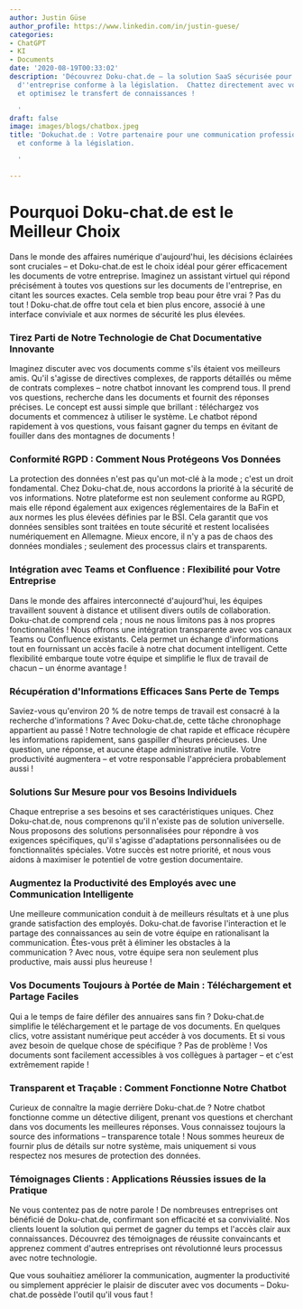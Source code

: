 ```yaml
---
author: Justin Güse
author_profile: https://www.linkedin.com/in/justin-guese/
categories:
- ChatGPT
- KI
- Documents
date: '2020-08-19T00:33:02'
description: 'Découvrez Doku-chat.de – la solution SaaS sécurisée pour une communication
  d''entreprise conforme à la législation.  Chattez directement avec vos documents
  et optimisez le transfert de connaissances !

  '
draft: false
image: images/blogs/chatbox.jpeg
title: 'Dokuchat.de : Votre partenaire pour une communication professionnelle sécurisée
  et conforme à la législation.

  '

---
```

# Pourquoi Doku-chat.de est le Meilleur Choix

Dans le monde des affaires numérique d'aujourd'hui, les décisions éclairées sont cruciales – et Doku-chat.de est le choix idéal pour gérer efficacement les documents de votre entreprise. Imaginez un assistant virtuel qui répond précisément à toutes vos questions sur les documents de l'entreprise, en citant les sources exactes.  Cela semble trop beau pour être vrai ? Pas du tout ! Doku-chat.de offre tout cela et bien plus encore, associé à une interface conviviale et aux normes de sécurité les plus élevées.

### Tirez Parti de Notre Technologie de Chat Documentative Innovante

Imaginez discuter avec vos documents comme s'ils étaient vos meilleurs amis. Qu'il s'agisse de directives complexes, de rapports détaillés ou même de contrats complexes – notre chatbot innovant les comprend tous. Il prend vos questions, recherche dans les documents et fournit des réponses précises. Le concept est aussi simple que brillant : téléchargez vos documents et commencez à utiliser le système.  Le chatbot répond rapidement à vos questions, vous faisant gagner du temps en évitant de fouiller dans des montagnes de documents !

### Conformité RGPD : Comment Nous Protégeons Vos Données

La protection des données n'est pas qu'un mot-clé à la mode ; c'est un droit fondamental. Chez Doku-chat.de, nous accordons la priorité à la sécurité de vos informations. Notre plateforme est non seulement conforme au RGPD, mais elle répond également aux exigences réglementaires de la BaFin et aux normes les plus élevées définies par le BSI. Cela garantit que vos données sensibles sont traitées en toute sécurité et restent localisées numériquement en Allemagne. Mieux encore, il n'y a pas de chaos des données mondiales ; seulement des processus clairs et transparents.

### Intégration avec Teams et Confluence : Flexibilité pour Votre Entreprise

Dans le monde des affaires interconnecté d'aujourd'hui, les équipes travaillent souvent à distance et utilisent divers outils de collaboration. Doku-chat.de comprend cela ; nous ne nous limitons pas à nos propres fonctionnalités ! Nous offrons une intégration transparente avec vos canaux Teams ou Confluence existants. Cela permet un échange d'informations tout en fournissant un accès facile à notre chat document intelligent. Cette flexibilité embarque toute votre équipe et simplifie le flux de travail de chacun – un énorme avantage !

### Récupération d'Informations Efficaces Sans Perte de Temps

Saviez-vous qu'environ 20 % de notre temps de travail est consacré à la recherche d'informations ? Avec Doku-chat.de, cette tâche chronophage appartient au passé ! Notre technologie de chat rapide et efficace récupère les informations rapidement, sans gaspiller d'heures précieuses. Une question, une réponse, et aucune étape administrative inutile. Votre productivité augmentera – et votre responsable l'appréciera probablement aussi !

### Solutions Sur Mesure pour vos Besoins Individuels

Chaque entreprise a ses besoins et ses caractéristiques uniques. Chez Doku-chat.de, nous comprenons qu'il n'existe pas de solution universelle. Nous proposons des solutions personnalisées pour répondre à vos exigences spécifiques, qu'il s'agisse d'adaptations personnalisées ou de fonctionnalités spéciales. Votre succès est notre priorité, et nous vous aidons à maximiser le potentiel de votre gestion documentaire.

### Augmentez la Productivité des Employés avec une Communication Intelligente

Une meilleure communication conduit à de meilleurs résultats et à une plus grande satisfaction des employés. Doku-chat.de favorise l'interaction et le partage des connaissances au sein de votre équipe en rationalisant la communication. Êtes-vous prêt à éliminer les obstacles à la communication ? Avec nous, votre équipe sera non seulement plus productive, mais aussi plus heureuse !

### Vos Documents Toujours à Portée de Main : Téléchargement et Partage Faciles

Qui a le temps de faire défiler des annuaires sans fin ? Doku-chat.de simplifie le téléchargement et le partage de vos documents. En quelques clics, votre assistant numérique peut accéder à vos documents. Et si vous avez besoin de quelque chose de spécifique ? Pas de problème ! Vos documents sont facilement accessibles à vos collègues à partager – et c'est extrêmement rapide !

### Transparent et Traçable : Comment Fonctionne Notre Chatbot

Curieux de connaître la magie derrière Doku-chat.de ? Notre chatbot fonctionne comme un détective diligent, prenant vos questions et cherchant dans vos documents les meilleures réponses. Vous connaissez toujours la source des informations – transparence totale ! Nous sommes heureux de fournir plus de détails sur notre système, mais uniquement si vous respectez nos mesures de protection des données.

### Témoignages Clients : Applications Réussies issues de la Pratique

Ne vous contentez pas de notre parole ! De nombreuses entreprises ont bénéficié de Doku-chat.de, confirmant son efficacité et sa convivialité. Nos clients louent la solution qui permet de gagner du temps et l'accès clair aux connaissances. Découvrez des témoignages de réussite convaincants et apprenez comment d'autres entreprises ont révolutionné leurs processus avec notre technologie.

Que vous souhaitiez améliorer la communication, augmenter la productivité ou simplement apprécier le plaisir de discuter avec vos documents – Doku-chat.de possède l'outil qu'il vous faut !
